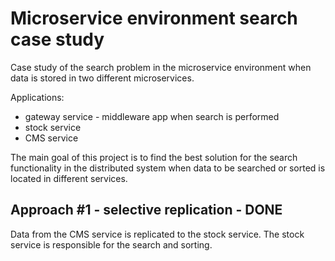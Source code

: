 # Microservice environment search case study

Case study of the search problem in the microservice environment when data is stored in two different microservices.

Applications:

- gateway service - middleware app when search is performed
- stock service 
- CMS service

The main goal of this project is to find the best solution for the search functionality in the distributed system when
data to be searched or sorted is located in different services.


## Approach #1 - selective replication - DONE
Data from the CMS service is replicated to the stock service. The stock service is responsible for the search and sorting.
